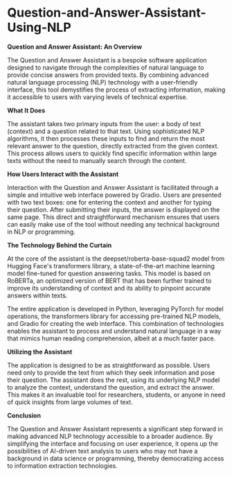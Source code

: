 # Question-and-Answer-Assistant-Using-NLP

**Question and Answer Assistant: An Overview**

The Question and Answer Assistant is a bespoke software application designed to navigate through the complexities of natural language to provide concise answers from provided texts. By combining advanced natural language processing (NLP) technology with a user-friendly interface, this tool demystifies the process of extracting information, making it accessible to users with varying levels of technical expertise.

**What It Does**

The assistant takes two primary inputs from the user: a body of text (context) and a question related to that text. Using sophisticated NLP algorithms, it then processes these inputs to find and return the most relevant answer to the question, directly extracted from the given context. This process allows users to quickly find specific information within large texts without the need to manually search through the content.

**How Users Interact with the Assistant**

Interaction with the Question and Answer Assistant is facilitated through a simple and intuitive web interface powered by Gradio. Users are presented with two text boxes: one for entering the context and another for typing their question. After submitting their inputs, the answer is displayed on the same page. This direct and straightforward mechanism ensures that users can easily make use of the tool without needing any technical background in NLP or programming.

**The Technology Behind the Curtain**

At the core of the assistant is the deepset/roberta-base-squad2 model from Hugging Face's transformers library, a state-of-the-art machine learning model fine-tuned for question answering tasks. This model is based on RoBERTa, an optimized version of BERT that has been further trained to improve its understanding of context and its ability to pinpoint accurate answers within texts.

The entire application is developed in Python, leveraging PyTorch for model operations, the transformers library for accessing pre-trained NLP models, and Gradio for creating the web interface. This combination of technologies enables the assistant to process and understand natural language in a way that mimics human reading comprehension, albeit at a much faster pace.

**Utilizing the Assistant**

The application is designed to be as straightforward as possible. Users need only to provide the text from which they seek information and pose their question. The assistant does the rest, using its underlying NLP model to analyze the context, understand the question, and extract the answer. This makes it an invaluable tool for researchers, students, or anyone in need of quick insights from large volumes of text.

**Conclusion**

The Question and Answer Assistant represents a significant step forward in making advanced NLP technology accessible to a broader audience. By simplifying the interface and focusing on user experience, it opens up the possibilities of AI-driven text analysis to users who may not have a background in data science or programming, thereby democratizing access to information extraction technologies.



